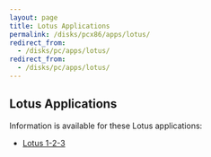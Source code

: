 ```yaml
---
layout: page
title: Lotus Applications
permalink: /disks/pcx86/apps/lotus/
redirect_from:
  - /disks/pc/apps/lotus/
redirect_from:
  - /disks/pc/apps/lotus/
---
```


Lotus Applications
---

Information is available for these Lotus applications:

* [Lotus 1-2-3](123/)
